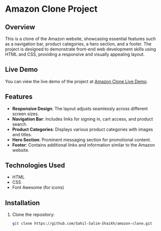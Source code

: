 # Amazon Clone Project

## Overview

This is a clone of the Amazon website, showcasing essential features such as a navigation bar, product categories, a hero section, and a footer. The project is designed to demonstrate front-end web development skills using HTML and CSS, providing a responsive and visually appealing layout.

## Live Demo

You can view the live demo of the project at [Amazon Clone Live Demo](https://amazon-bysahilshaikh.netlify.app/).

## Features

- **Responsive Design**: The layout adjusts seamlessly across different screen sizes.
- **Navigation Bar**: Includes links for signing in, cart access, and product search.
- **Product Categories**: Displays various product categories with images and titles.
- **Hero Section**: Prominent messaging section for promotional content.
- **Footer**: Contains additional links and information similar to the Amazon website.

## Technologies Used

- HTML
- CSS
- Font Awesome (for icons)

## Installation

1. Clone the repository:
   ```bash
   git clone https://github.com/Sahil-Salim-Shaikh/amazon-clone.git
